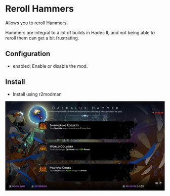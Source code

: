 # Reroll Hammers

Allows you to reroll Hammers.

Hammers are integral to a lot of builds in Hades II, and not being able to reroll them can get a bit frustrating.

## Configuration

- enabled: Enable or disable the mod.

## Install

- Install using r2modman

![Screenshot of the Hades II Daedalus Hammer selection screen, with the additional option to reroll the boons.](/img/HammerReroll.jpg)
